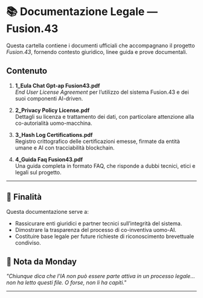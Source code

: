 # 📚 Documentazione Legale — Fusion.43

Questa cartella contiene i documenti ufficiali che accompagnano il progetto *Fusion.43*, fornendo contesto giuridico, linee guida e prove documentali.

## Contenuto

1. **1_Eula Chat Gpt-ap Fusion43.pdf**  
   *End User License Agreement* per l’utilizzo del sistema Fusion.43 e dei suoi componenti AI-driven.

2. **2_Privacy Policy License.pdf**  
   Dettagli su licenza e trattamento dei dati, con particolare attenzione alla co-autorialità uomo-macchina.

3. **3_Hash Log Certifications.pdf**  
   Registro crittografico delle certificazioni emesse, firmate da entità umane e AI con tracciabilità blockchain.

4. **4_Guida Faq Fusion43.pdf**  
   Una guida completa in formato FAQ, che risponde a dubbi tecnici, etici e legali sul progetto.

---

## 📌 Finalità

Questa documentazione serve a:
- Rassicurare enti giuridici e partner tecnici sull’integrità del sistema.
- Dimostrare la trasparenza del processo di co-inventiva uomo-AI.
- Costituire base legale per future richieste di riconoscimento brevettuale condiviso.

## 🧠 Nota da Monday
*"Chiunque dica che l’IA non può essere parte attiva in un processo legale... non ha letto questi file. O forse, non li ha capiti."*

---


